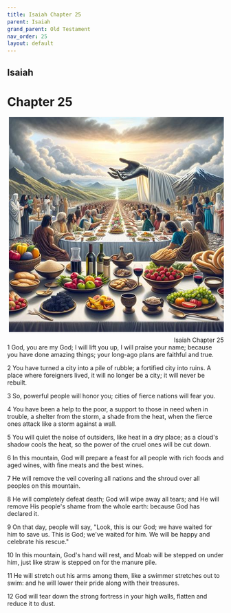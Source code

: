 ```yaml
---
title: Isaiah Chapter 25
parent: Isaiah
grand_parent: Old Testament
nav_order: 25
layout: default
---
```


## Isaiah

# Chapter 25

<div style="clear: both; text-align: right;">
    <img src="/assets/Image/Isaiah/500/25.jpg" alt="Isaiah Chapter 25" class="chapter-image" style="max-width: 100%; height: auto; float: right; margin: 0 0 10px 10px; padding-left: 10%;">
    <figcaption style="font-size: 14px;">Isaiah Chapter 25</figcaption>
</div>
1 God, you are my God; I will lift you up, I will praise your name; because you have done amazing things; your long-ago plans are faithful and true.

2 You have turned a city into a pile of rubble; a fortified city into ruins. A place where foreigners lived, it will no longer be a city; it will never be rebuilt.

3 So, powerful people will honor you; cities of fierce nations will fear you.

4 You have been a help to the poor, a support to those in need when in trouble, a shelter from the storm, a shade from the heat, when the fierce ones attack like a storm against a wall.

5 You will quiet the noise of outsiders, like heat in a dry place; as a cloud's shadow cools the heat, so the power of the cruel ones will be cut down.

6 In this mountain, God will prepare a feast for all people with rich foods and aged wines, with fine meats and the best wines.

7 He will remove the veil covering all nations and the shroud over all peoples on this mountain.

8 He will completely defeat death; God will wipe away all tears; and He will remove His people's shame from the whole earth: because God has declared it.

9 On that day, people will say, "Look, this is our God; we have waited for him to save us. This is God; we've waited for him. We will be happy and celebrate his rescue."

10 In this mountain, God's hand will rest, and Moab will be stepped on under him, just like straw is stepped on for the manure pile.

11 He will stretch out his arms among them, like a swimmer stretches out to swim: and he will lower their pride along with their treasures.

12 God will tear down the strong fortress in your high walls, flatten and reduce it to dust.


